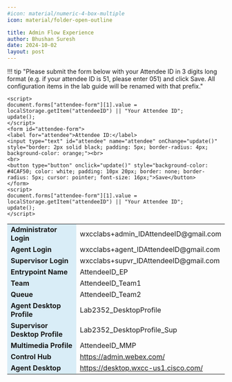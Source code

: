 ```yaml
---
#icon: material/numeric-4-box-multiple
icon: material/folder-open-outline

title: Admin Flow Experience
author: Bhushan Suresh
date: 2024-10-02
layout: post
---
```



<script>
    function update(){them = Array.from(document.querySelectorAll("input")).reduce((acc, input) => ({...acc, [input.id + "_out"] : input.value}),{});
   Object.entries(them).forEach((entry) => {
    Array.from(document.getElementsByClassName(entry[0])).forEach((element,index) => 
    {
      console.log(document.getElementsByClassName(entry[0])[index].innerHTML); 
      document.getElementsByClassName(entry[0])[index].innerHTML = entry[1];
    })})

  event.preventDefault()
   if(document.forms["attendee-form"][1].value != "Your_Attendee_ID"){
    localStorage.setItem("attendeeID",document.forms["attendee-form"][1].value)
  }  
  }
</script>

!!! tip "Please submit the form below with your Attendee ID in 3 digits long format (e.g. if your attendee ID is 51, please enter 051) and click Save. All configuration items in the lab guide will be renamed with that prefix."

    <script>
    document.forms["attendee-form"][1].value = localStorage.getItem("attendeeID") || "Your Attendee ID"; 
    update();
    </script>
    <form id="attendee-form">
    <label for="attendee">Attendee ID:</label>
    <input type="text" id="attendee" name="attendee" onChange="update()" style="border: 2px solid black; padding: 5px; border-radius: 4px; background-color: orange;"><br>
    <br>
    <button type="button" onclick="update()" style="background-color: #4CAF50; color: white; padding: 10px 20px; border: none; border-radius: 5px; cursor: pointer; font-size: 16px;">Save</button>
    </form>
    <script>
    document.forms["attendee-form"][1].value = localStorage.getItem("attendeeID") || "Your Attendee ID";
    update();
    </script>

<table>
  <tr>
    <td style="background-color: #d9edf7; font-weight: bold;">Administrator Login</td>
    <td>wxcclabs+admin_ID<w class = "attendee_out">AttendeeID</w>@gmail.com</td>
  </tr>
  <tr>
    <td style="background-color: #d9edf7; font-weight: bold;">Agent Login</td>
    <td>wxcclabs+agent_ID<w class = "attendee_out">AttendeeID</w>@gmail.com</td>
  </tr>
  <tr>
    <td style="background-color: #d9edf7; font-weight: bold;">Supervisor Login</td>
    <td>wxcclabs+supvr_ID<w class = "attendee_out">AttendeeID</w>@gmail.com</td>
  </tr>
  <tr>
    <td style="background-color: #d9edf7; font-weight: bold;">Entrypoint Name</td>
    <td><w class = "attendee_out">AttendeeID</w>_EP</td>
  </tr>
  <tr>
    <td style="background-color: #d9edf7; font-weight: bold;">Team</td>
    <td><w class = "attendee_out">AttendeeID</w>_Team1</td>
  </tr>
  <tr>
    <td style="background-color: #d9edf7; font-weight: bold;">Queue</td>
    <td><w class = "attendee_out">AttendeeID</w>_Team2</td>
  </tr>  
  <tr>
    <td style="background-color: #d9edf7; font-weight: bold;">Agent Desktop Profile</td>
    <td>Lab2352_DesktopProfile</td>
  </tr> 
  <tr>
    <td style="background-color: #d9edf7; font-weight: bold;">Supervisor Desktop Profile</td>
    <td>Lab2352_DesktopProfile_Sup</td>
  </tr>
  <tr>
    <td style="background-color: #d9edf7; font-weight: bold;">Multimedia Profile</td>
    <td><w class = "attendee_out">AttendeeID</w>_MMP</td>
  </tr>    
  <tr>
    <td style="background-color: #d9edf7; font-weight: bold;">Control Hub</td>
    <td><a href="https://admin.webex.com/">https://admin.webex.com/</a></td>
  </tr>
  <tr>
    <td style="background-color: #d9edf7; font-weight: bold;">Agent Desktop</td>
    <td><a href="https://desktop.wxcc-us1.cisco.com/">https://desktop.wxcc-us1.cisco.com/</a></td>
  </tr>
</table>
